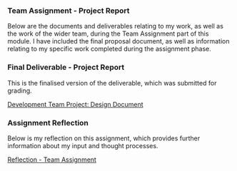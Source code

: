 ### Team Assignment - Project Report

Below are the documents and deliverables relating to my work, as well as the work of the wider team, during the Team Assignment part of this module.
I have included the final proposal document, as well as information relating to my specific work completed during the assignment phase.


### Final Deliverable - Project Report

This is the finalised version of the deliverable, which was submitted for grading.

[Development Team Project: Design Document](/pdf/sepm_project_report.pdf)


### Assignment Reflection

Below is my reflection on this assignment, which provides further information about my input and thought processes.

[Reflection - Team Assignment](/pdf/team_reflection.pdf)
